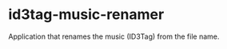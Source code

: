 id3tag-music-renamer
====================

Application that renames the music (ID3Tag) from the file name. 

